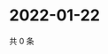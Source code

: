 # 2022-01-22

共 0 条

<!-- BEGIN WEIBO -->
<!-- 最后更新时间 Sat Jan 22 2022 19:11:46 GMT+0800 (China Standard Time) -->

<!-- END WEIBO -->

